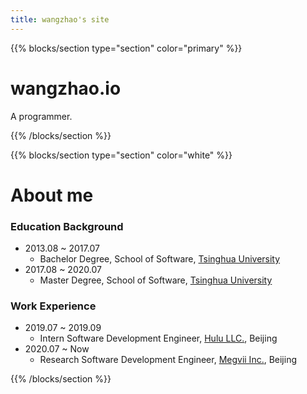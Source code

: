 ```yaml
---
title: wangzhao's site
---
```


{{% blocks/section type="section" color="primary" %}}

# wangzhao.io

A programmer.

{{% /blocks/section %}}

{{% blocks/section type="section" color="white" %}}

# About me

### Education Background

- 2013.08 ~ 2017.07
  - Bachelor Degree, School of Software, [Tsinghua University](https://www.tsinghua.edu.cn/en/)
- 2017.08 ~ 2020.07
  - Master Degree, School of Software, [Tsinghua University](https://www.tsinghua.edu.cn/en/)

### Work Experience

- 2019.07 ~ 2019.09
  - Intern Software Development Engineer, [Hulu LLC.](https://www.hulu.com/), Beijing
- 2020.07 ~ Now
  - Research Software Development Engineer, [Megvii Inc.](https://en.megvii.com/), Beijing

{{% /blocks/section %}}